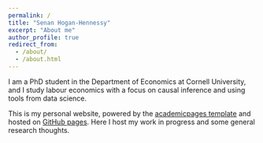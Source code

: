 ```yaml
---
permalink: /
title: "Senan Hogan-Hennessy"
excerpt: "About me"
author_profile: true
redirect_from: 
  - /about/
  - /about.html
---
```


I am a PhD student in the Department of Economics at Cornell University, and I study labour economics with a focus on causal inference and using tools from data science.

This is my personal website, powered by the [academicpages template](https://github.com/academicpages/academicpages.github.io) and hosted on [GitHub pages](https://pages.github.com).
Here I host my work in progress and some general research thoughts.
